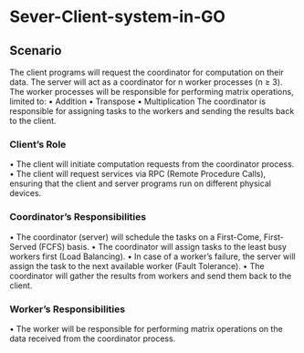 # Sever-Client-system-in-GO

## Scenario
The client programs will request the coordinator for computation on their data. The server will act as a coordinator for n worker processes (n ≥ 3). The worker processes will be responsible for performing matrix operations, limited to:
• Addition
• Transpose
• Multiplication
The coordinator is responsible for assigning tasks to the workers and sending the results back to the client.
### Client’s Role
• The client will initiate computation requests from the coordinator process.
• The client will request services via RPC (Remote Procedure Calls), ensuring that the client and server programs run on different physical devices.
### Coordinator’s Responsibilities
• The coordinator (server) will schedule the tasks on a First-Come, First-Served (FCFS) basis.
• The coordinator will assign tasks to the least busy workers first (Load Balancing).
• In case of a worker’s failure, the server will assign the task to the next available worker (Fault Tolerance).
• The coordinator will gather the results from workers and send them back to the client.
### Worker’s Responsibilities
• The worker will be responsible for performing matrix operations on the data received from the coordinator process.
